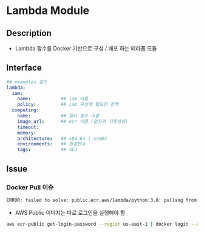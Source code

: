 # Lambda Module

## Description

- Lambda 함수를 Docker 기반으로 구성 / 배포 하는 테라폼 모듈

## Interface

```yaml
## examples 참조
lambda:
  iam:
    name:           ## iam 이름
    policy:         ## iam 구성에 필요한 정책
  computing:
    name:           ## 람다 함수 이름
    image_url:      ## ecr 이름 (없으면 자동생성)
    timeout:
    memory:
    architecture:   ## x86_64 | arm64
    environments:   ## 환경변수
    tags:           ## 태그
```

## Issue

### Docker Pull 이슈

```sh
ERROR: failed to solve: public.ecr.aws/lambda/python:3.8: pulling from host public.ecr.aws failed with status code: 403 Forbidden
```

- AWS Public 이미지는 따로 로그인을 실행해야 함

```sh
aws ecr-public get-login-password --region us-east-1 | docker login --username AWS --password-stdin public.ecr.aws
```
